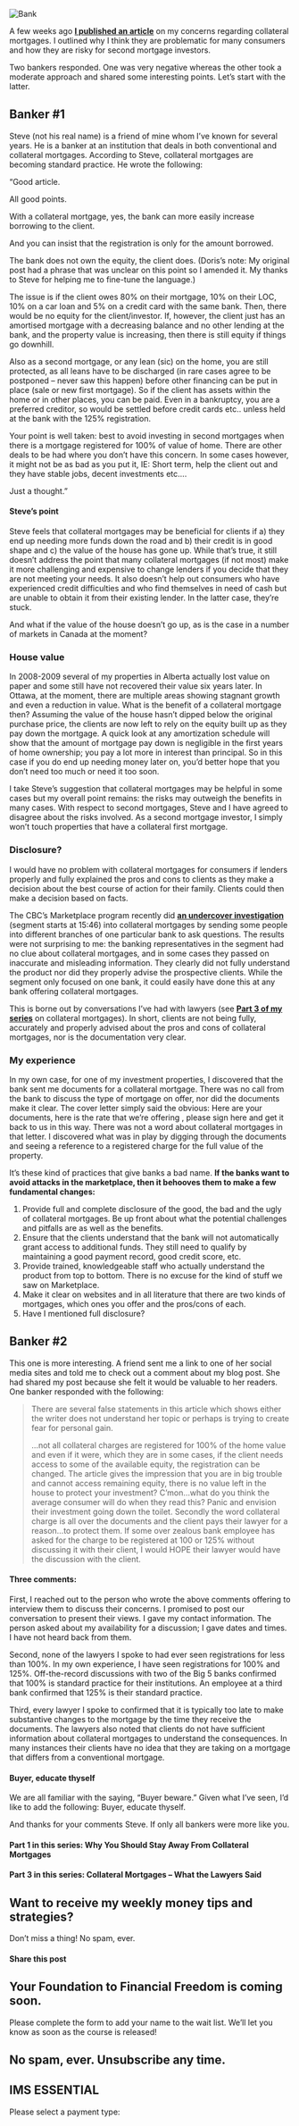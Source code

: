 ![Bank](https://yourfinanciallaunchpad.com/wp-content/uploads/elementor/thumbs/Bank-qdc6crp5rpm0nhkoedao3cjvtinp6cfqlffsh68byg.jpg "Bank")

A few weeks ago **[I published an article](https://yflmainprod.wpengine.com/2015/02/why-you-should-stay-away-from-collateral-mortgages/)** on my concerns regarding collateral mortgages. I outlined why I think they are problematic for many consumers and how they are risky for second mortgage investors.

Two bankers responded. One was very negative whereas the other took a moderate approach and shared some interesting points. Let’s start with the latter.

## Banker #1

Steve (not his real name) is a friend of mine whom I’ve known for several years. He is a banker at an institution that deals in both conventional and collateral mortgages. According to Steve, collateral mortgages are becoming standard practice. He wrote the following:

“Good article.

All good points.

With a collateral mortgage, yes, the bank can more easily increase borrowing to the client.

And you can insist that the registration is only for the amount borrowed.

The bank does not own the equity, the client does. (Doris’s note: My original post had a phrase that was unclear on this point so I amended it. My thanks to Steve for helping me to fine-tune the language.)

The issue is if the client owes 80% on their mortgage, 10% on their LOC, 10% on a car loan and 5% on a credit card with the same bank. Then, there would be no equity for the client/investor. If, however, the client just has an amortised mortgage with a decreasing balance and no other lending at the bank, and the property value is increasing, then there is still equity if things go downhill.

Also as a second mortgage, or any lean (sic) on the home, you are still protected, as all leans have to be discharged (in rare cases agree to be postponed – never saw this happen) before other financing can be put in place (sale or new first mortgage). So if the client has assets within the home or in other places, you can be paid. Even in a bankruptcy, you are a preferred creditor, so would be settled before credit cards etc.. unless held at the bank with the 125% registration.

Your point is well taken: best to avoid investing in second mortgages when there is a mortgage registered for 100% of value of home. There are other deals to be had where you don’t have this concern. In some cases however, it might not be as bad as you put it, IE: Short term, help the client out and they have stable jobs, decent investments etc….

Just a thought.”

#### Steve’s point

Steve feels that collateral mortgages may be beneficial for clients if a) they end up needing more funds down the road and b) their credit is in good shape and c) the value of the house has gone up. While that’s true, it still doesn’t address the point that many collateral mortgages (if not most) make it more challenging and expensive to change lenders if you decide that they are not meeting your needs. It also doesn’t help out consumers who have experienced credit difficulties and who find themselves in need of cash but are unable to obtain it from their existing lender. In the latter case, they’re stuck.

And what if the value of the house doesn’t go up, as is the case in a number of markets in Canada at the moment?

### House value

In 2008-2009 several of my properties in Alberta actually lost value on paper and some still have not recovered their value six years later. In Ottawa, at the moment, there are multiple areas showing stagnant growth and even a reduction in value. What is the benefit of a collateral mortgage then? Assuming the value of the house hasn’t dipped below the original purchase price, the clients are now left to rely on the equity built up as they pay down the mortgage. A quick look at any amortization schedule will show that the amount of mortgage pay down is negligible in the first years of home ownership; you pay a lot more in interest than principal. So in this case if you do end up needing money later on, you’d better hope that you don’t need too much or need it too soon.

I take Steve’s suggestion that collateral mortgages may be helpful in some cases but my overall point remains: the risks may outweigh the benefits in many cases. With respect to second mortgages, Steve and I have agreed to disagree about the risks involved. As a second mortgage investor, I simply won’t touch properties that have a collateral first mortgage.

### Disclosure?

I would have no problem with collateral mortgages for consumers if lenders properly and fully explained the pros and cons to clients as they make a decision about the best course of action for their family. Clients could then make a decision based on facts.

The CBC’s Marketplace program recently did **[an undercover investigation](http://www.cbc.ca/player/Shows/Shows/Marketplace/ID/2656288032/)** (segment starts at 15:46) into collateral mortgages by sending some people into different branches of one particular bank to ask questions. The results were not surprising to me: the banking representatives in the segment had no clue about collateral mortgages, and in some cases they passed on inaccurate and misleading information. They clearly did not fully understand the product nor did they properly advise the prospective clients. While the segment only focused on one bank, it could easily have done this at any bank offering collateral mortgages.

This is borne out by conversations I’ve had with lawyers (see **[Part 3 of my series](http://yflmainprod.wpengine.com/collateral-mortgages-part-3-what-the-lawyers-said/)** on collateral mortgages). In short, clients are not being fully, accurately and properly advised about the pros and cons of collateral mortgages, nor is the documentation very clear.

### My experience

In my own case, for one of my investment properties, I discovered that the bank sent me documents for a collateral mortgage. There was no call from the bank to discuss the type of mortgage on offer, nor did the documents make it clear. The cover letter simply said the obvious: Here are your documents, here is the rate that we’re offering , please sign here and get it back to us in this way. There was not a word about collateral mortgages in that letter. I discovered what was in play by digging through the documents and seeing a reference to a registered charge for the full value of the property.

It’s these kind of practices that give banks a bad name. **If the banks want to avoid attacks in the marketplace, then it behooves them to make a few fundamental changes:**

1. Provide full and complete disclosure of the good, the bad and the ugly of collateral mortgages. Be up front about what the potential challenges and pitfalls are as well as the benefits.
2. Ensure that the clients understand that the bank will not automatically grant access to additional funds. They still need to qualify by maintaining a good payment record, good credit score, etc.
3. Provide trained, knowledgeable staff who actually understand the product from top to bottom. There is no excuse for the kind of stuff we saw on Marketplace.
4. Make it clear on websites and in all literature that there are two kinds of mortgages, which ones you offer and the pros/cons of each.
5. Have I mentioned full disclosure?

## Banker #2

This one is more interesting. A friend sent me a link to one of her social media sites and told me to check out a comment about my blog post. She had shared my post because she felt it would be valuable to her readers. One banker responded with the following:

> There are several false statements in this article which shows either the writer does not understand her topic or perhaps is trying to create fear for personal gain.
> 
> …not all collateral charges are registered for 100% of the home value and even if it were, which they are in some cases, if the client needs access to some of the available equity, the registration can be changed. The article gives the impression that you are in big trouble and cannot access remaining equity, there is no value left in the house to protect your investment? C’mon…what do you think the average consumer will do when they read this? Panic and envision their investment going down the toilet. Secondly the word collateral charge is all over the documents and the client pays their lawyer for a reason…to protect them. If some over zealous bank employee has asked for the charge to be registered at 100 or 125% without discussing it with their client, I would HOPE their lawyer would have the discussion with the client.

#### Three comments:

First, I reached out to the person who wrote the above comments offering to interview them to discuss their concerns. I promised to post our conversation to present their views. I gave my contact information. The person asked about my availability for a discussion; I gave dates and times. I have not heard back from them.

Second, none of the lawyers I spoke to had ever seen registrations for less than 100%. In my own experience, I have seen registrations for 100% and 125%. Off-the-record discussions with two of the Big 5 banks confirmed that 100% is standard practice for their institutions. An employee at a third bank confirmed that 125% is their standard practice.

Third, every lawyer I spoke to confirmed that it is typically too late to make substantive changes to the mortgage by the time they receive the documents. The lawyers also noted that clients do not have sufficient information about collateral mortgages to understand the consequences. In many instances their clients have no idea that they are taking on a mortgage that differs from a conventional mortgage.

#### Buyer, educate thyself

We are all familiar with the saying, “Buyer beware.” Given what I’ve seen, I’d like to add the following: Buyer, educate thyself.

And thanks for your comments Steve. If only all bankers were more like you.

#### Part 1 in this series: Why You Should Stay Away From Collateral Mortgages

#### Part 3 in this series: Collateral Mortgages – What the Lawyers Said

## Want to receive my weekly money tips and strategies?

Don’t miss a thing! No spam, ever.

#### Share this post

## Your Foundation to Financial Freedom is coming soon.

Please complete the form to add your name to the wait list. We’ll let you know as soon as the course is released!

## No spam, ever. Unsubscribe any time.

## IMS ESSENTIAL

Please select a payment type: